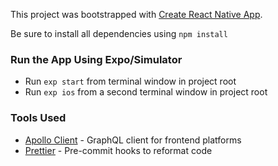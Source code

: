 This project was bootstrapped with [Create React Native App](https://github.com/react-community/create-react-native-app).

Be sure to install all dependencies using `npm install`

### Run the App Using Expo/Simulator

- Run `exp start` from terminal window in project root
- Run `exp ios` from a second terminal window in project root

### Tools Used

- [Apollo Client](https://www.apollographql.com/client) - GraphQL client for frontend platforms
- [Prettier](https://prettier.io/) - Pre-commit hooks to reformat code
